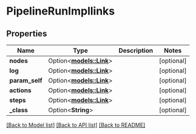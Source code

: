 # PipelineRunImpllinks

## Properties

Name | Type | Description | Notes
------------ | ------------- | ------------- | -------------
**nodes** | Option<[**models::Link**](Link.md)> |  | [optional]
**log** | Option<[**models::Link**](Link.md)> |  | [optional]
**param_self** | Option<[**models::Link**](Link.md)> |  | [optional]
**actions** | Option<[**models::Link**](Link.md)> |  | [optional]
**steps** | Option<[**models::Link**](Link.md)> |  | [optional]
**_class** | Option<**String**> |  | [optional]

[[Back to Model list]](../README.md#documentation-for-models) [[Back to API list]](../README.md#documentation-for-api-endpoints) [[Back to README]](../README.md)


